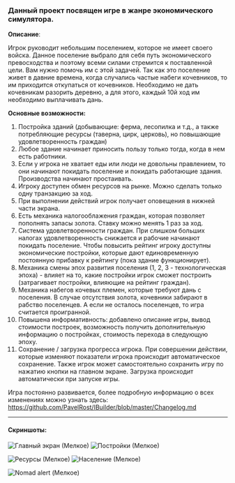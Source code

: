 ### Данный проект посвящен игре в жанре экономического симулятора.

**Описание**: 

Игрок руководит небольшим поселением, которое не имеет своего войска. Данное поселение выбрало для себя путь экономического превосходства и поэтому всеми силами стремится к поставленной цели. Вам нужно помочь им с этой задачей. Так как это поселение живет в давние времена, когда случались частые набеги кочевников, то им приходится откупаться от кочевников. Необходимо не дать кочевникам разорить деревню, а для этого, каждый 10й ход им необходимо выплачивать дань. 

**Основные возможности:**
1. Постройка зданий (добывающие: ферма, лесопилка и т.д., а также потребляющие ресурсы (таверна, цирк, церковь), но повышающие удовлетворенность граждан)
2. Любое здание начинает приносить пользу только тогда, когда в нем есть работники.
3. Если у игрока не хватает еды или люди не довольны правлением, то они начинают покидать поселение и покидать работающие здания. Производства начинают простаивать.
4. Игроку доступен обмен ресурсов на рынке. Можно сделать только одну транзакцию за ход.
5. При выполнении действий игрок получает оповещения в нижней части экрана.
6. Есть механика налогооблажения граждан, которая позволяет пополнять запасы золота. Ставку можно менять 1 раз за ход.
7. Система удовлетворенности граждан. При слишком больших налогах удовлетворенность снижается и рабочие начинают покидать поселение. Чтобы повысить рейтинг игроку доступны экономические постройки, которые дают единовременную постоянную прибавку к рейтингу (пока здание функционирует).
8. Механика смены эпох развития поселения (1, 2, 3 - технологическая эпоха) - влияет на то, какие постройки игрок сможет построить (затрагивает постройки, влияющие на рейтинг граждан).
9. Механика набегов кочевых племен, которые требуют дань с поселения. В случае отсутствия золота, кочевники забирают в рабство поселенцев. А если не осталось поселенцев, то игра считается проигранной.
10. Повышена информативность: добавлено описание игры, вывод стоимости построек, возможность получить дополнительную информацию о постройках, стоимость перехода в следующую эпоху.
11. Сохранение / загрузка прогресса игрока. При совершении действии, которые изменяют показатели игрока происходит автоматическое сохранение. Также игрок может самостоятельно сохранить игру по нажатию кнопки на главном экране. Загрузка происходит автоматически при запуске игры.

Игра постоянно развивается, более подробную информацию о всех изменениях можно узнать здесь: https://github.com/PavelRost/IBuilder/blob/master/Changelog.md


___
#### Скриншоты:

![Главный экран (Мелкое)](https://github.com/PavelRost/IBuilder/assets/92044501/a2917740-07f2-43af-a6cd-82e784b87661) ![Постройки (Мелкое)](https://github.com/PavelRost/IBuilder/assets/92044501/a650b1ef-4a4e-4956-8258-01d518b374d7)

![Ресурсы (Мелкое)](https://github.com/PavelRost/IBuilder/assets/92044501/d47bea3e-bd35-4b23-9250-ab4bccc7136a) ![Население (Мелкое)](https://github.com/PavelRost/IBuilder/assets/92044501/0021870f-8958-43b1-9e45-8ff372471e42) 

![Nomad alert (Мелкое)](https://github.com/PavelRost/IBuilder/assets/92044501/780c0294-ceb8-40a9-88c1-5b4d4cceacf0)
